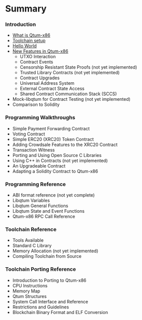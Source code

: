 # Summary

### Introduction

* [What is Qtum-x86](intro/whatis.md)
* [Toolchain setup](intro/toolchain.md)
* [Hello World](intro/hello.md)
* [New Features in Qtum-x86](intro/features.md)
    * UTXO Interaction
    * Contract Events
    * Censorship Resistant State Proofs (not yet implemented)
    * Trusted Library Contracts (not yet implemented)
    * Contract Upgrades
    * Universal Address System
    * External Contract State Access
    * Shared Contract Communication Stack (SCCS)
* Mock-libqtum for Contract Testing (not yet implemented)
* Comparison to Solidity

### Programming Walkthroughs

* Simple Payment Forwarding Contract
* Voting Contract
* Simple ERC20 (XRC20) Token Contract
* Adding Crowdsale Features to the XRC20 Contract
* Transaction Witness
* Porting and Using Open Source C Libraries
* Using C++ in Contracts (not yet implemented)
* An Upgradeable Contract
* Adapting a Solidity Contract to Qtum-x86

### Programming Reference

* ABI format reference (not yet complete)
* Libqtum Variables
* Libqtum General Functions
* Libqtum State and Event Functions
* Qtum-x86 RPC Call Reference

### Toolchain Reference

* Tools Available
* Standard C Library
* Memory Allocation (not yet implemented)
* Compiling Toolchain from Source

### Toolchain Porting Reference

* Introduction to Porting to Qtum-x86
* CPU Instructions
* Memory Map
* Qtum Structures
* System Call Interface and Reference
* Restrictions and Guidelines
* Blockchain Binary Format and ELF Conversion




